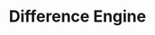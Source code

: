 ---
ee_id_show: '4428'
title: Difference Engine
url: difference-engine
live_url:
year: '2018'
venue: Lisson Gallery
state_country: New York
type:
dates:
pitch: "​Curated this show w/ Tina Kukielski. Thx 2 Carol Bove, Jacob Ciocci, Aleksandra
  Domanović, Lonnie Holley, Jamian Juliano-Villani, JODI, Konrad Klapheck, Guthrie
  Lonergan, Michel Majerus, Jayson Musson, Deborah Remington, Hayley Silverman, Jessie
  Stead, Paul Thek and Ernest Trova. "
ps: I made the carpet, and had a Juicero on site :-)
imgs: difference-engine-2018-06-web-lg--3AkC.jpg,difference-engine-2018-06-web-ih--boGS.jpg,difference-engine-2018-06-web-lg--WSy0.jpg,difference-engine-2018-06-web-ih--d213.jpg,difference-engine-2018-06-web-lg--osHt.jpg,difference-engine-2018-06-web-lg--SfNZ.jpg,difference-engine-2018-06-web-lg--V2lF.jpg,difference-engine-2018-06-web-ih--oqOy.jpg,difference-engine-2018-06-web-lg--FdBW.jpg,difference-engine-2018-06-web-lg--1Pd9.jpg,difference-engine-2018-06-web-lg--4cDw.jpg,difference-engine-2018-06-web-lg--0udS.jpg,difference-engine-2018-06-web-lg--07Cz.jpg,difference-engine-2018-06-web-lg--SJPP.jpg,difference-engine-2018-06-web-lg--lSZD.jpg
things: "[4445] [2018-010-water] 2018-010 Water"
status:
layout: shows
---